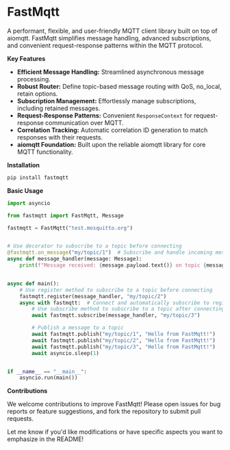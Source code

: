 # FastMqtt

A performant, flexible, and user-friendly MQTT client library built on top of aiomqtt. FastMqtt simplifies message handling, advanced subscriptions, and convenient request-response patterns within the MQTT protocol.

**Key Features**

* **Efficient Message Handling:** Streamlined asynchronous message processing.
* **Robust Router:** Define topic-based message routing with QoS, no_local, retain options.
* **Subscription Management:** Effortlessly manage subscriptions, including retained messages.
* **Request-Response Patterns:** Convenient `ResponseContext` for request-response communication over MQTT.
* **Correlation Tracking:** Automatic correlation ID generation to match responses with their requests.
* **aiomqtt Foundation:** Built upon the reliable aiomqtt library for core MQTT functionality.

**Installation**

```bash
pip install fastmqtt
```

**Basic Usage**

```python
import asyncio

from fastmqtt import FastMqtt, Message

fastmqtt = FastMqtt("test.mosquitto.org")


# Use decorator to subscribe to a topic before connecting
@fastmqtt.on_message("my/topic/1")  # Subscribe and handle incoming messages
async def message_handler(message: Message):
    print(f"Message received: {message.payload.text()} on topic {message.topic}")


async def main():
    # Use register method to subscribe to a topic before connecting
    fastmqtt.register(message_handler, "my/topic/2")
    async with fastmqtt:  # Connect and automatically subscribe to registered topics
        # Use subscribe method to subscribe to a topic after connecting
        await fastmqtt.subscribe(message_handler, "my/topic/3")

        # Publish a message to a topic
        await fastmqtt.publish("my/topic/1", "Hello from FastMqtt!")
        await fastmqtt.publish("my/topic/2", "Hello from FastMqtt!")
        await fastmqtt.publish("my/topic/3", "Hello from FastMqtt!")
        await asyncio.sleep(1)


if __name__ == "__main__":
    asyncio.run(main())

```

**Contributions**

We welcome contributions to improve FastMqtt! Please open issues for bug reports or feature suggestions, and fork the repository to submit pull requests.

Let me know if you'd like modifications or have specific aspects you want to emphasize in the README! 
